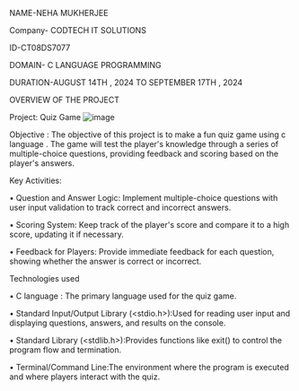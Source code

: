 NAME-NEHA MUKHERJEE

Company- CODTECH IT SOLUTIONS

ID-CT08DS7077

DOMAIN- C LANGUAGE PROGRAMMING

DURATION-AUGUST 14TH , 2024 TO SEPTEMBER 17TH , 2024

OVERVIEW OF THE PROJECT

Project: Quiz Game
![image](https://github.com/user-attachments/assets/372131e3-f4de-434a-a32c-2795f2bf99eb)


Objective : The objective of this project is to make a fun quiz game using c language . The game will test the player's knowledge through a series of multiple-choice questions, providing feedback and scoring based on the player's answers.

Key Activities: 

•  Question and Answer Logic:
Implement multiple-choice questions with user input validation to track correct and incorrect answers.

•  Scoring System:
Keep track of the player's score and compare it to a high score, updating it if necessary.

•  Feedback for Players:
Provide immediate feedback for each question, showing whether the answer is correct or incorrect.

Technologies used

•	C language : The primary language used for the quiz game.

•	Standard Input/Output Library (<stdio.h>):Used for reading user input and displaying questions, answers, and results on the console.

•	Standard Library (<stdlib.h>):Provides functions like exit() to control the program flow and termination.

•	Terminal/Command Line:The environment where the program is executed and where players interact with the quiz.
